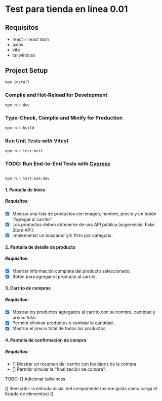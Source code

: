 # Test para tienda en linea 0.01
 
 
## Requisitos

- react + react dom
- axios
- vite
- tailwindcss

## Project Setup

```sh
npm install
```

### Compile and Hot-Reload for Development

```sh
npm run dev
```

### Type-Check, Compile and Minify for Production

```sh
npm run build
```

### Run Unit Tests with [Vitest](https://vitest.dev/)

```sh
npm run test:unit
```

### TODO: Run End-to-End Tests with [Cypress](https://www.cypress.io/)

```sh
 
npm run test:e2e:dev
```





####  1. Pantalla de Inicio

##### Requisitos:
- [x] Mostrar una lista de productos con imagen, nombre, precio y un botón "Agregar
al carrito".
- [x] Los productos deben obtenerse de una API pública (sugerencia: Fake Store API).
- [x] Implementar un buscador y/o filtro por categoría.
####  2. Pantalla de detalle de producto
##### Requisitos:
- [X] Mostrar información completa del producto seleccionado.
- [x] Botón para agregar el producto al carrito.
####  3. Carrito de compras
##### Requisitos:
- [x] Mostrar los productos agregados al carrito con su nombre, cantidad y precio total.
- [x] Permitir eliminar productos o cambiar la cantidad.
- [X] Mostrar el precio total de todos los productos.
####  4. Pantalla de confirmación de compra
##### Requisitos:
- [] Mostrar un resumen del carrito con los datos de la compra.
- [] Permitir simular la "finalización de compra".





TODO: 
[] Adicionar tailwincss

[] Reescribir la entrada inicial del componente (no me gusta como carga el listado de elementos)
[]